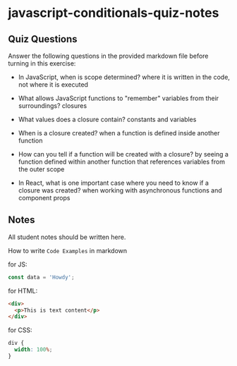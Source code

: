 # javascript-conditionals-quiz-notes

## Quiz Questions

Answer the following questions in the provided markdown file before turning in this exercise:

- In JavaScript, when is scope determined?
  where it is written in the code, not where it is executed

- What allows JavaScript functions to "remember" variables from their surroundings?
  closures

- What values does a closure contain?
  constants and variables

- When is a closure created?
  when a function is defined inside another function

- How can you tell if a function will be created with a closure?
  by seeing a function defined within another function that references variables from the outer scope

- In React, what is one important case where you need to know if a closure was created?
  when working with asynchronous functions and component props

## Notes

All student notes should be written here.

How to write `Code Examples` in markdown

for JS:

```javascript
const data = 'Howdy';
```

for HTML:

```html
<div>
  <p>This is text content</p>
</div>
```

for CSS:

```css
div {
  width: 100%;
}
```
